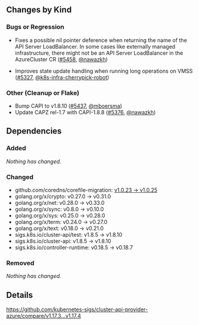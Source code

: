 ## Changes by Kind

### Bugs or Regression

- Fixes a possible nil pointer deference when returning the name of the API Server LoadBalancer. In some cases like externally managed infrastructure, there might not be an API Server LoadBalancer in the AzureCluster CR ([#5458](https://github.com/kubernetes-sigs/cluster-api-provider-azure/pull/5458), [@nawazkh](https://github.com/nawazkh))

- Improves state update handling when running long operations on VMSS ([#5327](https://github.com/kubernetes-sigs/cluster-api-provider-azure/pull/5327), [@k8s-infra-cherrypick-robot](https://github.com/k8s-infra-cherrypick-robot))

### Other (Cleanup or Flake)

- Bump CAPI to v1.8.10 ([#5437](https://github.com/kubernetes-sigs/cluster-api-provider-azure/pull/5437), [@mboersma](https://github.com/mboersma))
- Update CAPZ rel-1.7 with CAPI-1.8.8 ([#5376](https://github.com/kubernetes-sigs/cluster-api-provider-azure/pull/5376), [@nawazkh](https://github.com/nawazkh))

## Dependencies

### Added
_Nothing has changed._

### Changed
- github.com/coredns/corefile-migration: [v1.0.23 → v1.0.25](https://github.com/coredns/corefile-migration/compare/v1.0.23...v1.0.25)
- golang.org/x/crypto: v0.27.0 → v0.31.0
- golang.org/x/net: v0.28.0 → v0.33.0
- golang.org/x/sync: v0.8.0 → v0.10.0
- golang.org/x/sys: v0.25.0 → v0.28.0
- golang.org/x/term: v0.24.0 → v0.27.0
- golang.org/x/text: v0.18.0 → v0.21.0
- sigs.k8s.io/cluster-api/test: v1.8.5 → v1.8.10
- sigs.k8s.io/cluster-api: v1.8.5 → v1.8.10
- sigs.k8s.io/controller-runtime: v0.18.5 → v0.18.7

### Removed
_Nothing has changed._

## Details
<!-- markdown-link-check-disable-next-line -->
https://github.com/kubernetes-sigs/cluster-api-provider-azure/compare/v1.17.3...v1.17.4
